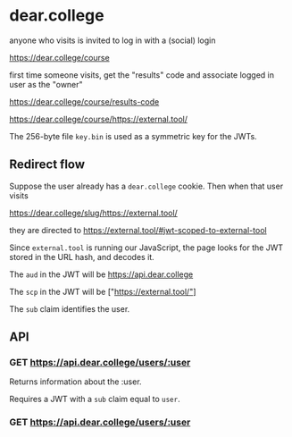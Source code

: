 # dear.college

anyone who visits is invited to log in with a (social) login

https://dear.college/course

first time someone visits, get the "results" code and associate logged in user as the "owner"

https://dear.college/course/results-code

https://dear.college/course/https://external.tool/

The 256-byte file `key.bin` is used as a symmetric key for the JWTs.

## Redirect flow

Suppose the user already has a `dear.college` cookie.  Then when that user visits

https://dear.college/slug/https://external.tool/

they are directed to https://external.tool/#jwt-scoped-to-external-tool

Since `external.tool` is running our JavaScript, the page looks for
the JWT stored in the URL hash, and decodes it.

The `aud` in the JWT will be https://api.dear.college

The `scp` in the JWT will be ["https://external.tool/"]

The `sub` claim identifies the user.

## API

### GET https://api.dear.college/users/:user

Returns information about the :user.

Requires a JWT with a `sub` claim equal to `user`.

### GET https://api.dear.college/users/:user
